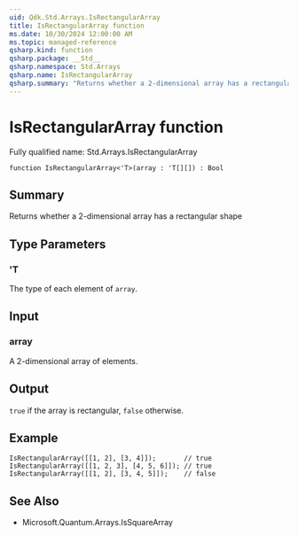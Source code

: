 ```yaml
---
uid: Qdk.Std.Arrays.IsRectangularArray
title: IsRectangularArray function
ms.date: 10/30/2024 12:00:00 AM
ms.topic: managed-reference
qsharp.kind: function
qsharp.package: __Std__
qsharp.namespace: Std.Arrays
qsharp.name: IsRectangularArray
qsharp.summary: "Returns whether a 2-dimensional array has a rectangular shape"
---
```


# IsRectangularArray function

Fully qualified name: Std.Arrays.IsRectangularArray

```qsharp
function IsRectangularArray<'T>(array : 'T[][]) : Bool
```

## Summary
Returns whether a 2-dimensional array has a rectangular shape

## Type Parameters
### 'T
The type of each element of `array`.

## Input
### array
A 2-dimensional array of elements.

## Output
`true` if the array is rectangular, `false` otherwise.

## Example
```qsharp
IsRectangularArray([[1, 2], [3, 4]]);       // true
IsRectangularArray([[1, 2, 3], [4, 5, 6]]); // true
IsRectangularArray([[1, 2], [3, 4, 5]]);    // false
```

## See Also
- Microsoft.Quantum.Arrays.IsSquareArray
